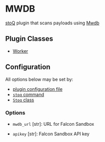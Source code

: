 # MWDB

[stoQ](https://stoq-framework.readthedocs.io/en/latest/index.html) plugin that scans payloads using [Mwdb](https://github.com/CERT-Polska/mwdb-core)

## Plugin Classes

- [Worker](https://stoq-framework.readthedocs.io/en/latest/dev/workers.html)

## Configuration

All options below may be set by:

- [plugin configuration file](https://stoq-framework.readthedocs.io/en/latest/dev/plugin_overview.html#configuration)
- [`stoq` command](https://stoq-framework.readthedocs.io/en/latest/gettingstarted.html#plugin-options)
- [`Stoq` class](https://stoq-framework.readthedocs.io/en/latest/dev/core.html?highlight=plugin_opts#using-providers)

### Options

- `mwdb_url` [str]: URL for Falcon Sandbox

- `apikey` [str]: Falcon Sandbox API key
